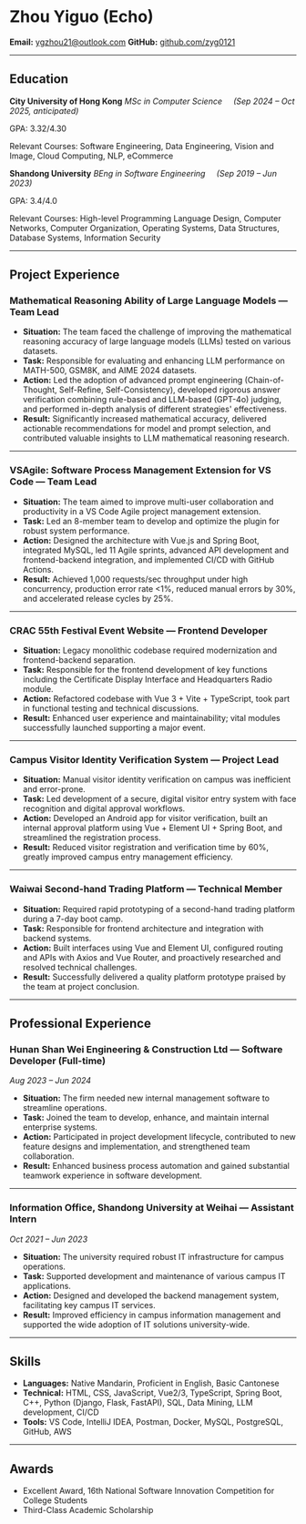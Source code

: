 
# Zhou Yiguo (Echo)

**Email:** ygzhou21@outlook.com
**GitHub:** [github.com/zyg0121](https://github.com/zyg0121)

---

## Education

**City University of Hong Kong**
*MSc in Computer Science* &nbsp;&nbsp;&nbsp; _(Sep 2024 – Oct 2025, anticipated)_

GPA: 3.32/4.30

Relevant Courses: Software Engineering, Data Engineering, Vision and Image, Cloud Computing, NLP, eCommerce

**Shandong University**
*BEng in Software Engineering* &nbsp;&nbsp;&nbsp; _(Sep 2019 – Jun 2023)_

GPA: 3.4/4.0

Relevant Courses: High-level Programming Language Design, Computer Networks, Computer Organization, Operating Systems, Data Structures, Database Systems, Information Security

---

## Project Experience

### Mathematical Reasoning Ability of Large Language Models — Team Lead

- **Situation:** The team faced the challenge of improving the mathematical reasoning accuracy of large language models (LLMs) tested on various datasets.
- **Task:** Responsible for evaluating and enhancing LLM performance on MATH-500, GSM8K, and AIME 2024 datasets.
- **Action:** Led the adoption of advanced prompt engineering (Chain-of-Thought, Self-Refine, Self-Consistency), developed rigorous answer verification combining rule-based and LLM-based (GPT-4o) judging, and performed in-depth analysis of different strategies' effectiveness.
- **Result:** Significantly increased mathematical accuracy, delivered actionable recommendations for model and prompt selection, and contributed valuable insights to LLM mathematical reasoning research.

---

### VSAgile: Software Process Management Extension for VS Code — Team Lead

- **Situation:** The team aimed to improve multi-user collaboration and productivity in a VS Code Agile project management extension.
- **Task:** Led an 8-member team to develop and optimize the plugin for robust system performance.
- **Action:** Designed the architecture with Vue.js and Spring Boot, integrated MySQL, led 11 Agile sprints, advanced API development and frontend-backend integration, and implemented CI/CD with GitHub Actions.
- **Result:** Achieved 1,000 requests/sec throughput under high concurrency, production error rate <1%, reduced manual errors by 30%, and accelerated release cycles by 25%.

---

### CRAC 55th Festival Event Website — Frontend Developer

- **Situation:** Legacy monolithic codebase required modernization and frontend-backend separation.
- **Task:** Responsible for the frontend development of key functions including the Certificate Display Interface and Headquarters Radio module.
- **Action:** Refactored codebase with Vue 3 + Vite + TypeScript, took part in functional testing and technical discussions.
- **Result:** Enhanced user experience and maintainability; vital modules successfully launched supporting a major event.

---

### Campus Visitor Identity Verification System — Project Lead

- **Situation:** Manual visitor identity verification on campus was inefficient and error-prone.
- **Task:** Led development of a secure, digital visitor entry system with face recognition and digital approval workflows.
- **Action:** Developed an Android app for visitor verification, built an internal approval platform using Vue + Element UI + Spring Boot, and streamlined the registration process.
- **Result:** Reduced visitor registration and verification time by 60%, greatly improved campus entry management efficiency.

---

### Waiwai Second-hand Trading Platform — Technical Member

- **Situation:** Required rapid prototyping of a second-hand trading platform during a 7-day boot camp.
- **Task:** Responsible for frontend architecture and integration with backend systems.
- **Action:** Built interfaces using Vue and Element UI, configured routing and APIs with Axios and Vue Router, and proactively researched and resolved technical challenges.
- **Result:** Successfully delivered a quality platform prototype praised by the team at project conclusion.

---

## Professional Experience

### Hunan Shan Wei Engineering & Construction Ltd — Software Developer (Full-time)

*Aug 2023 – Jun 2024*

- **Situation:** The firm needed new internal management software to streamline operations.
- **Task:** Joined the team to develop, enhance, and maintain internal enterprise systems.
- **Action:** Participated in project development lifecycle, contributed to new feature designs and implementation, and strengthened team collaboration.
- **Result:** Enhanced business process automation and gained substantial teamwork experience in software development.

---

### Information Office, Shandong University at Weihai — Assistant Intern

*Oct 2021 – Jun 2023*

- **Situation:** The university required robust IT infrastructure for campus operations.
- **Task:** Supported development and maintenance of various campus IT applications.
- **Action:** Designed and developed the backend management system, facilitating key campus IT services.
- **Result:** Improved efficiency in campus information management and supported the wide adoption of IT solutions university-wide.

---

## Skills

- **Languages:** Native Mandarin, Proficient in English, Basic Cantonese
- **Technical:** HTML, CSS, JavaScript, Vue2/3, TypeScript, Spring Boot, C++, Python (Django, Flask, FastAPI), SQL, Data Mining, LLM development, CI/CD
- **Tools:** VS Code, IntelliJ IDEA, Postman, Docker, MySQL, PostgreSQL, GitHub, AWS

---

## Awards

- Excellent Award, 16th National Software Innovation Competition for College Students
- Third-Class Academic Scholarship
